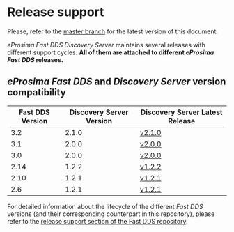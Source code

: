 # Release support


Please, refer to the [master branch](https://github.com/eProsima/Discovery-Server/blob/master/RELEASE_SUPPORT.md) for the latest version of this document.

*eProsima Fast DDS Discovery Server* maintains several releases with different support cycles.
**All of them are attached to different *eProsima Fast DDS* releases.**

## *eProsima Fast DDS* and *Discovery Server* version compatibility

|Fast DDS Version|Discovery Server Version|Discovery Server Latest Release|
|----------------|------------------------|-------------------------------|
|3.2|2.1.0|[v2.1.0](https://github.com/eProsima/Discovery-Server/releases/tag/v2.1.0)|
|3.1|2.0.0|[v2.0.0](https://github.com/eProsima/Discovery-Server/releases/tag/v2.0.0)|
|3.0|2.0.0|[v2.0.0](https://github.com/eProsima/Discovery-Server/releases/tag/v2.0.0)|
|2.14|1.2.2|[v1.2.2](https://github.com/eProsima/Discovery-Server/releases/tag/v1.2.2)|
|2.10|1.2.1|[v1.2.1](https://github.com/eProsima/Discovery-Server/releases/tag/v1.2.1)|
|2.6|1.2.1|[v1.2.1](https://github.com/eProsima/Discovery-Server/releases/tag/v1.2.1)|

For detailed information about the lifecycle of the different *Fast DDS* versions (and their corresponding counterpart in this repository), please refer to the [release support section of the Fast DDS repository](https://github.com/eProsima/Fast-DDS/blob/master/RELEASE_SUPPORT.md).
